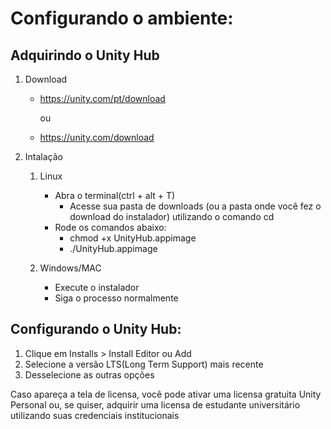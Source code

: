 # Configurando o ambiente:

## Adquirindo o Unity Hub

1. Download
   - https://unity.com/pt/download

      ou 
   - https://unity.com/download

2. Intalação
   1. Linux
      - Abra o terminal(ctrl + alt + T)
        - Acesse sua pasta de downloads (ou a pasta onde você fez o download do instalador) utilizando o comando cd
      - Rode os comandos abaixo:
        - chmod +x UnityHub.appimage
        - ./UnityHub.appimage
      
   2. Windows/MAC
      - Execute o instalador
      - Siga o processo normalmente

## Configurando o Unity Hub:
   1. Clique em Installs > Install Editor ou Add
   2. Selecione a versão LTS(Long Term Support) mais recente
   3. Desselecione as outras opções

Caso apareça a tela de licensa, você pode ativar uma licensa gratuita Unity Personal ou, se quiser, adquirir uma licensa de estudante universitário utilizando suas credenciais institucionais

